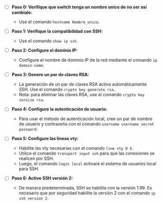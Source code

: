 - [ ] **Paso 0: Verifique que switch tenga un nombre unico de no ser asi cambialo:**
  - Use el comando `hostname Nombre_unico`.

- [ ] **Paso 1: Verifique la compatibilidad con SSH:**
  - Use el comando `show ip ssh`.
  
- [ ] **Paso 2: Configure el dominio IP:**
  - Configure el nombre de dominio IP de la red mediante el comando `ip domain-name`.
  
- [ ] **Paso 3: Genere un par de claves RSA:**
  - La generación de un par de claves RSA activa automáticamente SSH. Use el comando `crypto key generate rsa`.
  - Nota: para eliminar las claves RSA, use el comando `crypto key zeroize rsa`.
  
- [ ] **Paso 4: Configure la autenticación de usuario:**
  - Para usar el método de autenticación local, cree un par de nombre de usuario y contraseña con el comando `username username secret password`.
  
- [ ] **Paso 5: Configure las líneas vty:**
  - Habilite las vty necesarias con el comando `line vty 0 X`.
  - Utilice el comando `transport input ssh` para que las conexiones se realicen por SSH.
  - Luego, el comando `login local` activará el sistema de usuarios local para SSH.
  
- [ ] **Paso 6: Active SSH versión 2:**
  - De manera predeterminada, SSH se habilita con la versión 1.99. Es necesario que por seguridad habilite la versión 2 con el comando `ip ssh version 2`.
